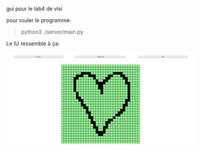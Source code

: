 gui pour le lab4 de vlsi

pour rouler le programme:
> python3 ./server/main.py

Le IU ressemble à ça:

![lab4_vlsi](./images/lab4-gui.png "Logo Title Text 1")